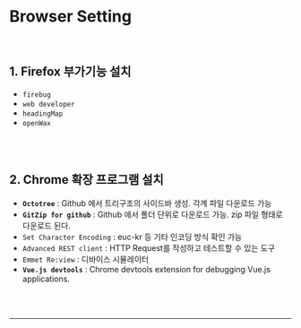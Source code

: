 # Browser Setting

<br>

## 1. Firefox 부가기능 설치

- `firebug`
- `web developer`
- `headingMap`
- `openWax`




<br><br>



## 2. Chrome 확장 프로그램 설치

* **`Octotree`** : Github 에서 트리구조의 사이드바 생성. 각계 파일 다운로드 가능
* **`GitZip for github`** : Github 에서 폴더 단위로 다운로드 가능. zip 파일 형태로 다운로드 된다.
* `Set Character Encoding` : euc-kr 등 기타 인코딩 방식 확인 가능
* `Advanced REST client` : HTTP Request를 작성하고 테스트할 수 있는 도구
* `Emmet Re:view` : 디바이스 시뮬레이터
* **`Vue.js devtools`** : Chrome devtools extension for debugging Vue.js applications.




<br><br>

---
